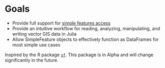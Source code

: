 # Goals

- Provide full support for [simple features access](https://en.wikipedia.org/wiki/Simple_Features)
- Provide an intuitive workflow for reading, analyzing, manipulating, and writing vector GIS data in Julia
- Allow SimpleFeature objects to effectively function as DataFrames for most simple use cases

Inspired by the R package [`sf`](https://r-spatial.github.io/sf/). This package is in Alpha and will change significantly in the future.

